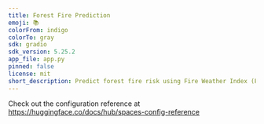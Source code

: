 ```yaml
---
title: Forest Fire Prediction
emoji: 📚
colorFrom: indigo
colorTo: gray
sdk: gradio
sdk_version: 5.25.2
app_file: app.py
pinned: false
license: mit
short_description: Predict forest fire risk using Fire Weather Index (FWI)
---
```


Check out the configuration reference at https://huggingface.co/docs/hub/spaces-config-reference